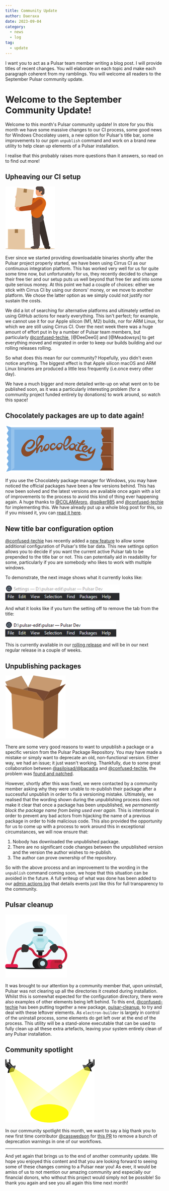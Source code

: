 ```yaml
---
title: Community Update
author: Daeraxa
date: 2023-09-04
category:
  - news
  - log
tag:
  - update
---
```


I want you to act as a Pulsar team member writing a blog post. I will provide titles of recent changes. You will elaborate on each topic and make each paragraph coherent from my ramblings. You will welcome all readers to the September Pulsar community update.

<!-- more -->

# Welcome to the September Community Update!

Welcome to this month's Pulsar community update! In store for you this month we have some massive changes to our CI process, some good news for Windows Chocolatey users, a new option for Pulsar's title bar, some improvements to our ppm `unpublish` command and work on a brand new utility to help clean up elements of a Pulsar installation.

I realise that this probably raises more questions than it answers, so read on to find out more!

## Upheaving our CI setup

<img src="./assets/moving.png" height="200" />

Ever since we started providing downloadable binaries shortly after the Pulsar project properly started, we have been using Cirrus CI as our continuous integration platform. This has worked very well for us for quite some time now, but unfortunately for us, they recently decided to change their free tier and our setup puts us well beyond that free tier and into some quite serious money. At this point we had a couple of choices: either we stick with Cirrus CI by using our donors' money, or we move to another platform. We chose the latter option as we simply could not justify nor sustain the costs.

We did a lot of searching for alternative platforms and ultimately settled on using GitHub actions for nearly everything. This isn't perfect; for example, we cannot use it for our Apple silicon (M1, M2) builds, nor for ARM Linux, for which we are still using Cirrus CI. Over the next week there was a huge amount of effort put in by a number of Pulsar team members, but particularly [@confused-techie], [@DeeDeeG] and [@Meadowsys] to get everything moved and migrated in order to keep our builds building and our rolling releases rolling.

So what does this mean for our community? Hopefully, you didn't even notice anything. The biggest effect is that Apple silicon macOS and ARM Linux binaries are produced a little less frequently (i.e.once every other day).

We have a much bigger and more detailed write-up on what went on to be published soon, as it was a particularly interesting problem (for a community project funded entirely by donations) to work around, so watch this space!

## Chocolately packages are up to date again!

<img src="./assets/chocolatey.png" height="150" />

If you use the Chocolately package manager for Windows, you may have noticed the official packages have been a few versions behind. This has now been solved and the latest versions are available once again with a lot of improvements to the process to avoid this kind of thing ever happening again. A huge thanks to [@COLAMAroro], [@spiker985] and [@confused-techie] for implementing this. We have already put up a whole blog post for this, so if you missed it, you can [read it here](https://pulsar-edit.dev/blog/20230825-Daeraxa-ChocolateyUpdate.html).

## New title bar configuration option

[@confused-techie] has recently added a [new feature](https://github.com/pulsar-edit/pulsar/pull/671) to allow some additional configuration of Pulsar's title bar data. This new settings option allows you to decide if you want the current active Pulsar tab to be prepended to the title bar or not. This can potentially aid in readability for some, particularly if you are somebody who likes to work with multiple windows.

To demonstrate, the next image shows what it currently looks like:

<img src="./assets/title-bar-tab.png" height="50" />

And what it looks like if you turn the setting off to remove the tab from the title:

<img src="./assets/title-bar-no-tab.png" height="50" />

This is currently available in our [rolling release](https://pulsar-edit.dev/download.html#rolling-release) and will be in our next regular release in a couple of weeks.

## Unpublishing packages

<img src="./assets/package.png" height=200>

There are some very good reasons to want to unpublish a package or a specific version from the Pulsar Package Repository. You may have made a mistake or simply want to deprecate an old, non-functional version. Either way, we had an issue; it just wasn't working. Thankfully, due to some great collaboration between [@asiloisad/@bacadra] and [@confused-techie], the problem was [found and patched](https://github.com/pulsar-edit/package-backend/pull/195).

However, shortly after this was fixed, we were contacted by a community member asking why they were unable to re-publish their package after a successful unpublish in order to fix a versioning mistake. Ultimately, we realised that the wording shown during the unpublishing process does not make it clear that once a package has been unpublished, we *permanently block the package name from being used ever again*. This is intentional in order to prevent any bad actors from hijacking the name of a previous package in order to hide malicious code. This also provided the opportunity for us to come up with a process to work around this in exceptional circumstances, we will now ensure that:

1. Nobody has downloaded the unpublished package.
2. There are no significant code changes between the unpublished version and the version the author wishes to re-publish.
3. The author can prove ownership of the repository.

So with the above process and an improvement to the wording in the `unpublish` command coming soon, we hope that this situation can be avoided in the future. A full writeup of what was done has been added to our [admin actions log](https://github.com/pulsar-edit/package-backend/pull/198) that details events just like this for full transparency to the community.

## Pulsar cleanup

<img src="./assets/cleaning.png" height=200>

It was brought to our attention by a community member that, upon uninstall, Pulsar was not clearing up all the directories it created during installation. Whilst this is somewhat expected for the configuration directory, there were also examples of other elements being left behind. To this end, [@confused-techie] has been putting together a new package, [pulsar-cleanup](https://github.com/pulsar-edit/pulsar-cleanup), to try and deal with these leftover elements. As `electron-builder` is largely in control of the uninstall process, some elements do get left over at the end of the process. This utility will be a stand-alone executable that can be used to fully clean up all these extra artefacts, leaving your system entirely clean of any Pulsar installation.

## Community spotlight

<img src="./assets/spotlight.png" height=200>

In our community spotlight this month, we want to say a big thank you to new first time contributor [@casswedson] for [this PR](https://github.com/pulsar-edit/pulsar/pull/678) to remove a bunch of deprecation warnings in one of our workflows.

***

And yet again that brings us to the end of another community update. We hope you enjoyed this content and that you are looking forward to seeing some of these changes coming to a Pulsar near you! As ever, it would be amiss of us to not mention our amazing community and especially our financial donors, who without this project would simply not be possible! So thank you again and see you all again this time next month!

[@confused-techie]: https://github.com/confused-Techie
[@spiker985]: https://github.com/spiker985

[@colamaroro]: https://github.com/COLAMAroro
[@asiloisad/@bacadra]: https://github.com/bacadra/
[@casswedson]: https://github.com/casswedson
